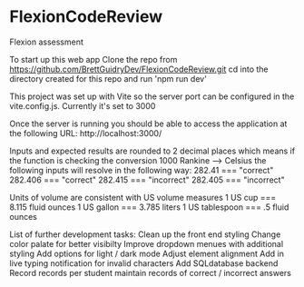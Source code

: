 # FlexionCodeReview

Flexion assessment

To start up this web app
Clone the repo from https://github.com/BrettGuidryDev/FlexionCodeReview.git
cd into the directory created for this repo and run 'npm run dev'

This project was set up with Vite so the server port can be configured in the vite.config.js. Currently it's set to 3000

Once the server is running you should be able to access the application at the following URL: http://localhost:3000/

Inputs and expected results are rounded to 2 decimal places which means
if the function is checking the conversion 1000 Rankine --> Celsius the following inputs will resolve
in the following way:
282.41 === "correct"
282.406 === "correct"
282.415 === "incorrect"
282.405 === "incorrect"

Units of volume are consistent with US volume measures
1 US cup === 8.115 fluid ounces
1 US gallon === 3.785 liters
1 US tablespoon === .5 fluid ounces

List of further development tasks:
Clean up the front end styling
Change color palate for better visibilty
Improve dropdown menues with additional styling
Add options for light / dark mode
Adjust element alignment
Add in live typing notification for invalid characters
Add SQLdatabase backend
Record records per student
maintain records of correct / incorrect answers
